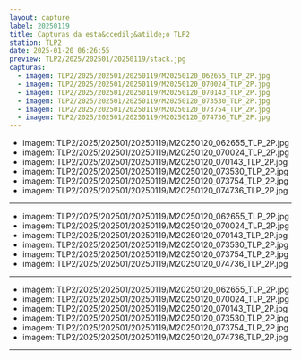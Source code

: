 ```yaml
---
layout: capture
label: 20250119
title: Capturas da esta&ccedil;&atilde;o TLP2
station: TLP2
date: 2025-01-20 06:26:55
preview: TLP2/2025/202501/20250119/stack.jpg
capturas:
  - imagem: TLP2/2025/202501/20250119/M20250120_062655_TLP_2P.jpg
  - imagem: TLP2/2025/202501/20250119/M20250120_070024_TLP_2P.jpg
  - imagem: TLP2/2025/202501/20250119/M20250120_070143_TLP_2P.jpg
  - imagem: TLP2/2025/202501/20250119/M20250120_073530_TLP_2P.jpg
  - imagem: TLP2/2025/202501/20250119/M20250120_073754_TLP_2P.jpg
  - imagem: TLP2/2025/202501/20250119/M20250120_074736_TLP_2P.jpg
---
```

  - imagem: TLP2/2025/202501/20250119/M20250120_062655_TLP_2P.jpg
  - imagem: TLP2/2025/202501/20250119/M20250120_070024_TLP_2P.jpg
  - imagem: TLP2/2025/202501/20250119/M20250120_070143_TLP_2P.jpg
  - imagem: TLP2/2025/202501/20250119/M20250120_073530_TLP_2P.jpg
  - imagem: TLP2/2025/202501/20250119/M20250120_073754_TLP_2P.jpg
  - imagem: TLP2/2025/202501/20250119/M20250120_074736_TLP_2P.jpg
---
  - imagem: TLP2/2025/202501/20250119/M20250120_062655_TLP_2P.jpg
  - imagem: TLP2/2025/202501/20250119/M20250120_070024_TLP_2P.jpg
  - imagem: TLP2/2025/202501/20250119/M20250120_070143_TLP_2P.jpg
  - imagem: TLP2/2025/202501/20250119/M20250120_073530_TLP_2P.jpg
  - imagem: TLP2/2025/202501/20250119/M20250120_073754_TLP_2P.jpg
  - imagem: TLP2/2025/202501/20250119/M20250120_074736_TLP_2P.jpg
---
  - imagem: TLP2/2025/202501/20250119/M20250120_062655_TLP_2P.jpg
  - imagem: TLP2/2025/202501/20250119/M20250120_070024_TLP_2P.jpg
  - imagem: TLP2/2025/202501/20250119/M20250120_070143_TLP_2P.jpg
  - imagem: TLP2/2025/202501/20250119/M20250120_073530_TLP_2P.jpg
  - imagem: TLP2/2025/202501/20250119/M20250120_073754_TLP_2P.jpg
  - imagem: TLP2/2025/202501/20250119/M20250120_074736_TLP_2P.jpg
---

